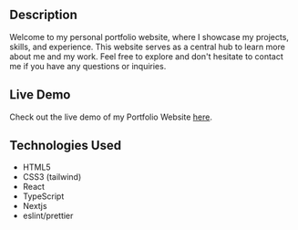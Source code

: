 ## Description

Welcome to my personal portfolio website, where I showcase my projects, skills, and experience. This website serves as a central hub to learn more about me and my work. Feel free to explore and don't hesitate to contact me if you have any questions or inquiries.

<h2>Live Demo</h2>

Check out the live demo of my Portfolio Website [here]([https://your-demo-url.com](https://vasilije-pleskonjic-portfolio.vercel.app/)).

## Technologies Used

- HTML5
- CSS3 (tailwind)
- React
- TypeScript
- Nextjs
- eslint/prettier
